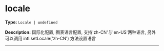 # locale

**Type:** `Locale | undefined`

**Description:**
国际化配置, 图表语言配置, 支持'zh-CN'与'en-US'两种语言, 另外可以调用 intl.setLocale('zh-CN') 方法设置语言

---

